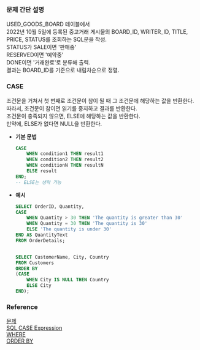 ### 문제 간단 설명
USED_GOODS_BOARD 테이블에서<br>
2022년 10월 5일에 등록된 중고거래 게시물의 BOARD_ID, WRITER_ID, TITLE, PRICE, STATUS를 조회하는 SQL문을 작성.<br>
STATUS가 SALE이면 '판매중'<br>
         RESERVED이면 '예약중'<br>
         DONE이면 '거래완료'로 분류해 출력.<br>
결과는 BOARD_ID를 기준으로 내림차순으로 정렬.<br>

### CASE
조건문을 거쳐서 첫 번째로 조건문이 참이 될 때 그 조건문에 해당하는 값을 반환한다.<br>
따라서, 조건문이 참이면 읽기를 중지하고 결과를 반환한다.<br>
조건문이 충족되지 않으면, ELSE에 해당하는 값을 반환한다.<br>
만약에, ELSE가 없다면 NULL을 반환한다.<br>
- **기본 문법**<br>
    ```sql
    CASE
        WHEN condition1 THEN result1
        WHEN condition2 THEN result2
        WHEN conditionN THEN resultN
        ELSE result
    END;
    -- ELSE는 생략 가능
    ```
- **예시**<br>
    ```sql
    SELECT OrderID, Quantity,
    CASE
        WHEN Quantity > 30 THEN 'The quantity is greater than 30'
        WHEN Quantity = 30 THEN 'The quantity is 30'
        ELSE 'The quantity is under 30'
    END AS QuantityText
    FROM OrderDetails;
    ```
    
    ```sql
    
    SELECT CustomerName, City, Country
    FROM Customers
    ORDER BY
    (CASE
        WHEN City IS NULL THEN Country
        ELSE City
    END);
    ```

### Reference
[문제](https://school.programmers.co.kr/learn/courses/30/lessons/164672)<br>
[SQL CASE Expression](https://www.w3schools.com/sql/sql_case.asp)<br>
[WHERE](https://github.com/gitubanana/SQL_study/blob/main/select/%EA%B0%95%EC%9B%90%EB%8F%84%EC%97%90_%EC%9C%84%EC%B9%98%ED%95%9C_%EC%83%9D%EC%82%B0%EA%B3%B5%EC%9E%A5_%EB%AA%A9%EB%A1%9D_%EC%B6%9C%EB%A0%A5%ED%95%98%EA%B8%B0/README.md#where)<br>
[ORDER BY](https://github.com/gitubanana/SQL_study/blob/main/select/%EC%9D%B8%EA%B8%B0%EC%9E%88%EB%8A%94_%EC%95%84%EC%9D%B4%EC%8A%A4%ED%81%AC%EB%A6%BC/README.md#order-by)<br>
